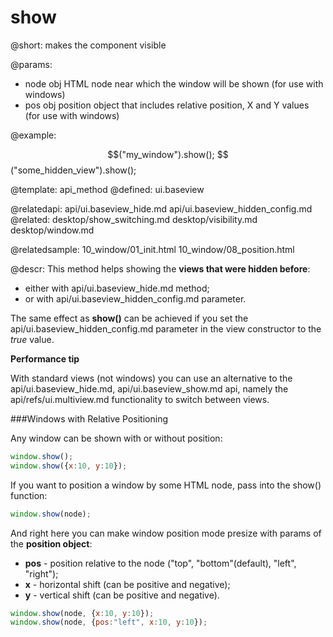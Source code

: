 show
=============


@short:
	makes the component visible
    
@params:

* node   obj  HTML node near which the window will be shown  (for use with windows)
* pos  obj  position object that includes relative position, X and Y values (for use with windows)

@example:

$$("my_window").show();
$$("some_hidden_view").show();

@template:	api_method
@defined:	ui.baseview	

@relatedapi:
	api/ui.baseview_hide.md
    api/ui.baseview_hidden_config.md
@related:
    desktop/show_switching.md
	desktop/visibility.md
    desktop/window.md
    
@relatedsample:
	10_window/01_init.html
    10_window/08_position.html
    
@descr:
This method helps showing the **views that were hidden before**:

- either with api/ui.baseview_hide.md method;
- or with api/ui.baseview_hidden_config.md parameter. 

The same effect as **show()** can be achieved if you set the api/ui.baseview_hidden_config.md parameter in the 
view constructor to the *true* value.

**Performance tip**

With standard views (not windows) you can use an alternative to the api/ui.baseview_hide.md, 
api/ui.baseview_show.md api, namely the api/refs/ui.multiview.md functionality to switch between views.

###Windows with Relative Positioning

Any window can be shown with or without position:

~~~js
window.show();
window.show({x:10, y:10});
~~~

If you want to position a window by some HTML node, pass into the show() function:

~~~js
window.show(node);
~~~

And right here you can make window position mode presize with params of the **position object**:

- **pos**  - position relative to the node ("top", "bottom"(default), "left", "right");
- **x** - horizontal shift (can be positive and negative);
- **y** - vertical shift (can be positive and negative).

~~~js
window.show(node, {x:10, y:10});
window.show(node, {pos:"left", x:10, y:10});
~~~




